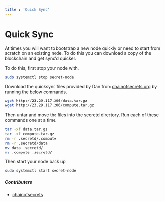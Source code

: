 ```yaml
---
title : 'Quick Sync'
---
```


# Quick Sync

At times you will want to bootstrap a new node quickly or need to start from scratch on an existing node. To do this you can download a copy of the blockchain and get sync'd quicker.

To do this, first stop your node with.

```bash
sudo systemctl stop secret-node
```

Download the quicksync files provided by Dan from [chainofsecrets.org](https://chainofsecrets.org) by running the below commands.

```bash
wget http://23.29.117.206/data.tar.gz
wget http://23.29.117.206/compute.tar.gz
```

Then untar and move the files into the secretd directory. Run each of these commands one at a time.

```bash
tar -xf data.tar.gz
tar -xf compute.tar.gz 
rm -r .secretd/.compute
rm -r .secretd/data
mv data .secretd/
mv .compute .secretd/
```


Then start your node back up

```bash
sudo systemctl start secret-node
```

##### Contributers

* [chainofsecrets](https://secretnodes.com/secret/chains/secret-2/validators/1B68882AB7CD6BC4CDDD742FC8F3D1FDE31C1A82)